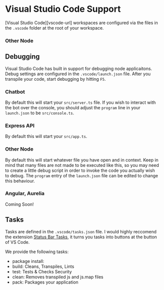 # Visual Studio Code Support  
[Visual Studio Code][vscode-url] workspaces are configured via the files in the `.vscode` folder at the root of your workspace.  

### Other Node
## Debugging  
Visual Studio Code has built in support for debugging node applicaitons. Debug settings are configured in the `.vscode/launch.json` file.
After you transpile your code, start debugging by hitting `F5`.  

### Chatbot  
By default this will start your `src/server.ts` file. If you wish to interact with the bot over the console, 
you should adjust the `program` line in your `launch.json` to be `src/console.ts`.  

### Express API  
By default this will start your `src/app.ts`.  

### Other Node
By default this will start whatever file you have open and in context. Keep in mind that many files are not made to be executed like this, 
so you may need to create a little debug script in order to invoke the code you actually wish to debug. The `program` entry of the `launch.json` 
file can be edited to change this behaviour.

### Angular, Aurelia  
Coming Soon!  

## Tasks  
Tasks are defined in the `.vscode/tasks.json` file. I would highly reccomend the extension [Status Bar Tasks][tasks-extension], 
it turns you tasks into buttons at the button of VS Code.  

We provide the following tasks:  

- package install:  
- build: Cleans, Transpiles, Lints
- test: Tests & Checks Security
- clean: Removes transpiled js and js.map files
- pack: Packages your application

[vscode-doc-url]: https://code.visualstudio.com  
[tasks-extension]: https://marketplace.visualstudio.com/items?itemName=GuardRex.status-bar-tasks
